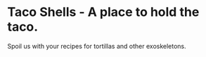 Taco Shells - A place to hold the taco.
===========

Spoil us with your recipes for tortillas and other exoskeletons.
